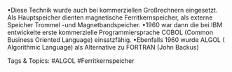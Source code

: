•Diese Technik wurde auch bei kommerziellen Großrechnern eingesetzt. Als Hauptspeicher dienten 
magnetische Ferritkernspeicher, als externe Speicher Trommel -und Magnetbandspeicher. 
•1960 war dann die bei IBM entwickelte erste kommerzielle Programmiersprache COBOL (Common 
Business Oriented Language) einsatzfähig. 
•Ebenfalls 1960 wurde ALGOL ( Algorithmic Language) als Alternative zu FORTRAN (John Backus) 

   Tags & Topics:
   #ALGOL
   #Ferritkernspeicher